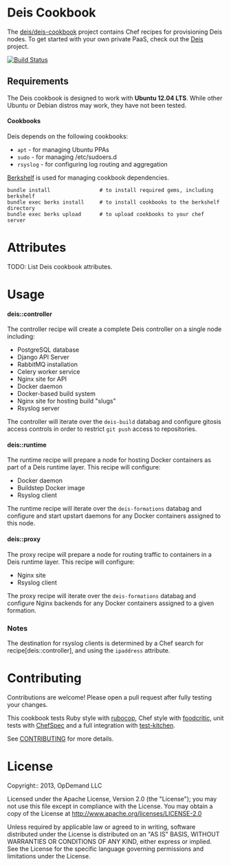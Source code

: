 # Deis Cookbook
The [deis/deis-cookbook](https://github.com/deis/deis-cookbook) project
contains Chef recipes for provisioning Deis nodes.
To get started with your own private PaaS, check out the
[Deis](https://github.com/deis/deis) project.

[![Build Status](https://travis-ci.org/deis/deis-cookbook.png)](https://travis-ci.org/deis/deis-cookbook)

## Requirements

The Deis cookbook is designed to work with **Ubuntu 12.04 LTS**.  While other Ubuntu or Debian distros may work, they have not been tested.

#### Cookbooks

Deis depends on the following cookbooks:

- `apt` - for managing Ubuntu PPAs
- `sudo` - for managing /etc/sudoers.d
- `rsyslog` - for configuring log routing and aggregation

[Berkshelf](http://berkshelf.com) is used for managing cookbook dependencies.

    bundle install                # to install required gems, including berkshelf
    bundle exec berks install     # to install cookbooks to the berkshelf directory
    bundle exec berks upload      # to upload cookbooks to your chef server

# Attributes
TODO: List Deis cookbook attributes.

# Usage

#### deis::controller
The controller recipe will create a complete Deis controller on a single node including:

 * PostgreSQL database
 * Django API Server
 * RabbitMQ installation
 * Celery worker service
 * Nginx site for API
 * Docker daemon
 * Docker-based build system
 * Nginx site for hosting build "slugs"
 * Rsyslog server

The controller will iterate over the `deis-build` databag and configure gitosis access controls in order to restrict `git push` access to repositories.

#### deis::runtime
The runtime recipe will prepare a node for hosting Docker containers as part of a Deis runtime layer.  This recipe will configure:

 * Docker daemon
 * Buildstep Docker image
 * Rsyslog client

The runtime recipe will iterate over the `deis-formations` databag and configure and start upstart daemons for any Docker containers assigned to this node.

#### deis::proxy
The proxy recipe will prepare a node for routing traffic to containers in a Deis runtime layer.  This recipe will configure:

 * Nginx site
 * Rsyslog client

The proxy recipe will iterate over the `deis-formations` databag and configure Nginx backends for any Docker containers assigned to a given formation.

### Notes

The destination for rsyslog clients is determined by a Chef search for recipe[deis::controller], and using the `ipaddress` attribute.

# Contributing

Contributions are welcome! Please open a pull request after fully testing your changes.

This cookbook tests Ruby style with [rubocop](https://github.com/bbatsov/rubocop), Chef style with [foodcritic](http://acrmp.github.io/foodcritic/),
unit tests with [ChefSpec](https://github.com/sethvargo/chefspec) and a full integration with [test-kitchen](http://kitchen.ci/).

See [CONTRIBUTING](https://github.com/deis/deis-cookbook/blob/master/CONTRIBUTING.md) for more details.

# License

Copyright:: 2013, OpDemand LLC

Licensed under the Apache License, Version 2.0 (the "License"); you may not use this file except in compliance with the License. You may obtain a copy of the License at <http://www.apache.org/licenses/LICENSE-2.0>

Unless required by applicable law or agreed to in writing, software distributed under the License is distributed on an "AS IS" BASIS, WITHOUT WARRANTIES OR CONDITIONS OF ANY KIND, either express or implied. See the License for the specific language governing permissions and limitations under the License.
